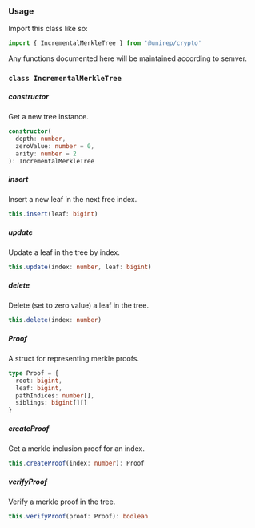 ### Usage

Import this class like so:

```js
import { IncrementalMerkleTree } from '@unirep/crypto'
```

Any functions documented here will be maintained according to semver.

### `class IncrementalMerkleTree`

##### constructor

Get a new tree instance.
```ts
constructor(
  depth: number,
  zeroValue: number = 0,
  arity: number = 2
): IncrementalMerkleTree
```

##### insert

Insert a new leaf in the next free index.
```ts
this.insert(leaf: bigint)
```

##### update

Update a leaf in the tree by index.
```ts
this.update(index: number, leaf: bigint)
```

##### delete

Delete (set to zero value) a leaf in the tree.
```ts
this.delete(index: number)
```

##### Proof

A struct for representing merkle proofs.

```ts
type Proof = {
  root: bigint,
  leaf: bigint,
  pathIndices: number[],
  siblings: bigint[][]
}
```

##### createProof

Get a merkle inclusion proof for an index.
```ts
this.createProof(index: number): Proof
```

##### verifyProof

Verify a merkle proof in the tree.
```ts
this.verifyProof(proof: Proof): boolean
```
